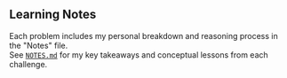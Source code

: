 ## Learning Notes
Each problem includes my personal breakdown and reasoning process in the "Notes" file.  
See [`NOTES.md`](./NOTES.md) for my key takeaways and conceptual lessons from each challenge.
